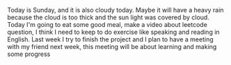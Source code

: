 Today is Sunday, and it is also cloudy today. Maybe it will have a heavy rain because the cloud is too thick and the sun light was covered by cloud. Today I'm going to eat some good meal, make a video about leetcode question, I think I need to keep to do exercise like speaking and reading in English.
Last week I try to finish the project and I plan to have a meeting with my friend next week, this meeting will be about learning and making some progress
